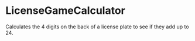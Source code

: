# LicenseGameCalculator
Calculates the 4 digits on the back of a license plate to see if they add up to 24.
